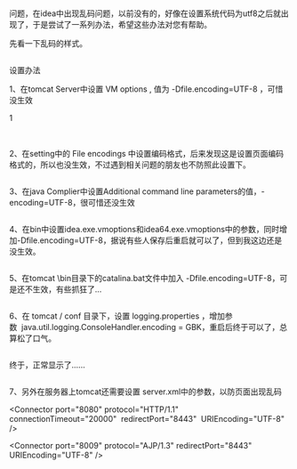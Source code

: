 <div id="cnblogs_post_body" class="blogpost-body ">
    <p>&nbsp;</p>
<p>问题，在idea中出现乱码问题，以前没有的，好像在设置系统代码为utf8之后就出现了，于是尝试了一系列办法，希望这些办法对您有帮助。</p>
<p>先看一下乱码的样式。</p>
<p><img src="https://img2018.cnblogs.com/blog/717943/201901/717943-20190124093506839-714069128.png" alt=""></p>
<p>设置办法</p>
<p>1、在tomcat Server中设置 VM options , 值为&nbsp;-Dfile.encoding=UTF-8 ，可惜没生效</p>
<p>1<img src="https://img2018.cnblogs.com/blog/717943/201901/717943-20190124093658943-1191924990.png" alt=""></p>
<p>&nbsp;</p>
<p>2、在setting中的 File encodings 中设置编码格式，后来发现这是设置页面编码格式的，所以也没生效，不过遇到相关问题的朋友也不防照此设置下。</p>
<p><img src="https://img2018.cnblogs.com/blog/717943/201901/717943-20190124094119079-1885159073.png" alt=""></p>
<p>3、在java Complier中设置Additional command line parameters的值，-encoding=UTF-8，很可惜还没生效</p>
<p><img src="https://img2018.cnblogs.com/blog/717943/201901/717943-20190124094405855-2002294699.png" alt=""></p>
<p>4、在bin中设置idea.exe.vmoptions和idea64.exe.vmoptions中的参数，同时增加-Dfile.encoding=UTF-8，据说有些人保存后重启就可以了，但到我这边还是没生效。</p>
<p><img src="https://img2018.cnblogs.com/blog/717943/201901/717943-20190124094613937-68757272.png" alt=""></p>
<p>5、在tomcat \bin目录下的catalina.bat文件中加入&nbsp;-Dfile.encoding=UTF-8，可是还不生效，有些抓狂了...</p>
<p><img src="https://img2018.cnblogs.com/blog/717943/201901/717943-20190124094827745-504540766.png" alt=""></p>
<p>6、在 tomcat / conf 目录下，设置&nbsp;logging.properties ，增加参数&nbsp;&nbsp;java.util.logging.ConsoleHandler.encoding = GBK，重启后终于可以了，总算松了口气。</p>
<p><img src="https://img2018.cnblogs.com/blog/717943/201901/717943-20190124094951059-25415614.png" alt=""></p>
<p>终于，正常显示了......</p>
<p><img src="https://img2018.cnblogs.com/blog/717943/201901/717943-20190124095057327-1632560035.png" alt=""></p>
<p>7、另外在服务器上tomcat还需要设置&nbsp;server.xml中的参数，以防页面出现乱码</p>
<p>&lt;Connector port="8080" protocol="HTTP/1.1" connectionTimeout="20000"&nbsp; redirectPort="8443"&nbsp; URIEncoding="UTF-8" /&gt;</p>
<p>&lt;Connector port="8009" protocol="AJP/1.3" redirectPort="8443" URIEncoding="UTF-8" /&gt;</p>
